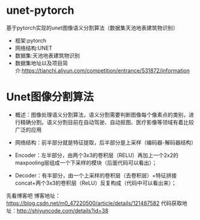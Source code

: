 # unet-pytorch
基于pytorch实现的unet图像语义分割算法（数据集天池地表建筑物识别）

* 框架:pytorch
* 网络结构:UNET
* 数据集:天池地表建筑物识别
* 数据集地址以及项目简介:https://tianchi.aliyun.com/competition/entrance/531872/information


# Unet图像分割算法
* 概述：图像处理语义分割算法，语义分割需要判断图像每个像素点的类别，进行精确分割。语义分割目前在自动驾驶、自动抠图、医疗影像等领域有着比较广泛的应用

* 网络结构：前半部分就是特征提取，后半部分是上采样（编码器-解码器结构）
* Encoder：左半部分，由两个3x3的卷积层（RELU）再加上一个2x2的maxpooling层组成一个下采样的模块（后面代码可以看出）；
* Decoder：有半部分，由一个上采样的卷积层（去卷积层）+特征拼接concat+两个3x3的卷积层（ReLU）反复构成（代码中可以看出来）；

先看博客吧
博客地址：https://blog.csdn.net/m0_47220500/article/details/121487582
代码获取地址：http://shiyuncode.com/details?id=38

